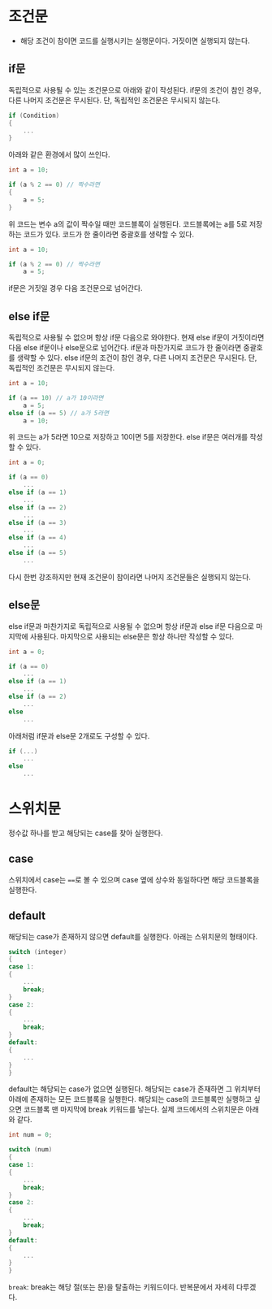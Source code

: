 # 조건문
- 해당 조건이 참이면 코드를 실행시키는 실행문이다. 거짓이면 실행되지 않는다.

## if문
독립적으로 사용될 수 있는 조건문으로 아래와 같이 작성된다.
if문의 조건이 참인 경우, 다른 나머지 조건문은 무시된다. 단, 독립적인 조건문은 무시되지 않는다.

```cpp
if (Condition)
{
    ...
}
```

아래와 같은 환경에서 많이 쓰인다.

```cpp
int a = 10;

if (a % 2 == 0) // 짝수라면
{
    a = 5;
}
```

위 코드는 변수 a의 값이 짝수일 때만 코드블록이 실행된다.
코드블록에는 a를 5로 저장하는 코드가 있다.
코드가 한 줄이라면 중괄호를 생략할 수 있다.

```cpp
int a = 10;

if (a % 2 == 0) // 짝수라면
    a = 5;
```

if문은 거짓일 경우 다음 조건문으로 넘어간다.
## else if문
독립적으로 사용될 수 없으며 항상 if문 다음으로 와야한다.
현재 else if문이 거짓이라면 다음 else if문이나 else문으로 넘어간다.
if문과 마찬가지로 코드가 한 줄이라면 중괄호를 생략할 수 있다.
else if문의 조건이 참인 경우, 다른 나머지 조건문은 무시된다. 단, 독립적인 조건문은 무시되지 않는다.

```cpp
int a = 10;

if (a == 10) // a가 10이라면
    a = 5;
else if (a == 5) // a가 5라면
    a = 10;
```

위 코드는 a가 5라면 10으로 저장하고 10이면 5를 저장한다.
else if문은 여러개를 작성할 수 있다.

```cpp
int a = 0;

if (a == 0)
    ...
else if (a == 1)
    ...
else if (a == 2)
    ...
else if (a == 3)
    ...
else if (a == 4)
    ...
else if (a == 5)
    ...
```

다시 한번 강조하지만 현재 조건문이 참이라면 나머지 조건문들은 실행되지 않는다.
## else문
else if문과 마찬가지로 독립적으로 사용될 수 없으며 항상 if문과 else if문 다음으로 마지막에 사용된다.
마지막으로 사용되는 else문은 항상 하나만 작성할 수 있다.

```cpp
int a = 0;

if (a == 0)
    ...
else if (a == 1)
    ...
else if (a == 2)
    ...
else
    ...
```

아래처럼 if문과 else문 2개로도 구성할 수 있다.

```cpp
if (...)
    ...
else
    ...
```
# 스위치문
정수값 하나를 받고 해당되는 case를 찾아 실행한다.
## case
스위치에서 case는 ```==```로 볼 수 있으며 case 옆에 상수와 동일하다면 해당 코드블록을 실행한다.
## default
해당되는 case가 존재하지 않으면 default를 실행한다.
아래는 스위치문의 형태이다.

```cpp
switch (integer)
{
case 1:
{
    ...
    break;
}
case 2:
{
    ...
    break;
}
default:
{
    ...
}
}
```

default는 해당되는 case가 없으면 실행된다.
해당되는 case가 존재하면 그 위치부터 아래에 존재하는 모든 코드블록을 실행한다.
해당되는 case의 코드블록만 실행하고 싶으면 코드블록 맨 마지막에 break 키워드를 넣는다.
실제 코드에서의 스위치문은 아래와 같다.

```cpp
int num = 0;

switch (num)
{
case 1:
{
    ...
    break;
}
case 2:
{
    ...
    break;
}
default:
{
    ...
}
}
```

`break`: break는 해당 절(또는 문)을 탈출하는 키워드이다. 반복문에서 자세히 다루겠다.